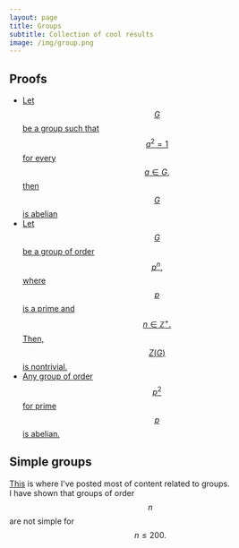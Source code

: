 ```yaml
---
layout: page
title: Groups
subtitle: Collection of cool results
image: /img/group.png
---
```


## Proofs
* [Let $$G$$ be a group such that $$a^2 = 1$$ for every $$a \in G,$$ then $$G$$ is abelian](every-element-has-order-2)
* [Let $$G$$ be a group of order $$p^n,$$ where $$p$$ is a prime and $$n \in \mathbb{Z}^+.$$ Then, $$Z(G)$$ is nontrivial.](p-group-nontrivial-center)
* [Any group of order $$p^2$$ for prime $$p$$ is abelian.](p2-groups-abelian)

## Simple groups
[This](simple) is where I've posted most of content related to groups.  
I have shown that groups of order $$n$$ are not simple for $$n \le 200.$$